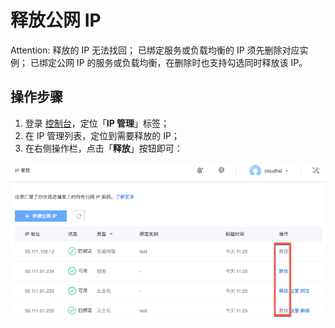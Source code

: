 # 释放公网 IP

<span>Attention:</span>
释放的 IP 无法找回；
已绑定服务或负载均衡的 IP 须先删除对应实例；
已绑定公网 IP 的服务或负载均衡，在删除时也支持勾选同时释放该 IP。

## 操作步骤

1. 登录 [控制台](https://c.163.com/dashboard#/m/net/)，定位「**IP 管理**」标签；
2. 在 IP 管理列表，定位到需要释放的 IP；
3. 在右侧操作栏，点击「**释放**」按钮即可：

![](../../image/IP管理使用指南-释放公网IP.png)

